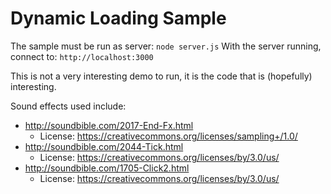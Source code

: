# Dynamic Loading Sample
The sample must be run as server: `node server.js`
With the server running, connect to: `http://localhost:3000`

This is not a very interesting demo to run, it is the code that is (hopefully) interesting.

Sound effects used include:

* http://soundbible.com/2017-End-Fx.html
  * License: https://creativecommons.org/licenses/sampling+/1.0/
* http://soundbible.com/2044-Tick.html
  * License: https://creativecommons.org/licenses/by/3.0/us/
* http://soundbible.com/1705-Click2.html
  * License: https://creativecommons.org/licenses/by/3.0/us/

